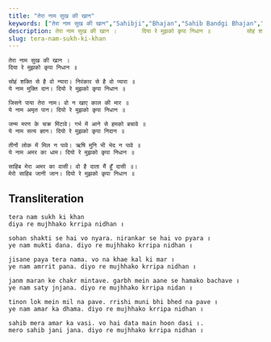 ```yaml
---
title: "तेरा नाम सुख की खान"
keywords: ["तेरा नाम सुख की खान","Sahibji","Bhajan","Sahib Bandgi Bhajan","Sant Kabir Bhajan","bhajan lyrics","साहिब बंदगी भजन","भजन"]
description: तेरा नाम सुख की खान ।       दिया रे मुझको कृपा निधान ॥          सोहं शक्ति से है वो न्यारा। निरंकार से है वो प्यारा ॥       ये नाम मुक्ति दान। दियो
slug: tera-nam-sukh-ki-khan
---
```


  
    तेरा नाम सुख की खान ।  
    दिया रे मुझको कृपा निधान ॥  
  
    सोहं शक्ति से है वो न्यारा। निरंकार से है वो प्यारा ॥  
    ये नाम मुक्ति दान। दियो रे मुझको कृपा निधान ॥  
  
    जिसने पाया तेरा नाम। वो न खाए काल की मार ॥  
    ये नाम अमृत पान। दियो रे मुझको कृपा निधान ॥  
  
    जन्म मरण के चक्र मिंटावे। गर्भ में आने से हमको बचावे ॥  
    ये नाम सत्य ज्ञान। दियो रे मुझको कृपा निदान ॥  
  
    तीनों लोक में मिल न पावे। ऋषि मुनि भी भेद न पावे ॥  
    ये नाम अमर का धाम। दियो रे मुझको कृपा निधान ॥  
  
    साहिब मेरा अमर का वासी। वो है दाता मैं हूँ दासी ॥।  
    मेरो साहिब जानी जान। दियो रे मुझको कृपा निधान ॥  


## Transliteration

  
    tera nam sukh ki khan  
    diya re mujhhako krripa nidhan ॥  
  
    sohan shakti se hai vo nyara. nirankar se hai vo pyara ॥  
    ye nam mukti dana. diyo re mujhhako krripa nidhan ॥  
  
    jisane paya tera nama. vo na khae kal ki mar ॥  
    ye nam amrrit pana. diyo re mujhhako krripa nidhan ॥  
  
    janm maran ke chakr mintave. garbh mein aane se hamako bachave ॥  
    ye nam saty jnjana. diyo re mujhhako krripa nidan ॥  
  
    tinon lok mein mil na pave. rrishi muni bhi bhed na pave ॥  
    ye nam amar ka dhama. diyo re mujhhako krripa nidhan ॥  
  
    sahib mera amar ka vasi. vo hai data main hoon dasi ॥.  
    mero sahib jani jana. diyo re mujhhako krripa nidhan ॥  

  